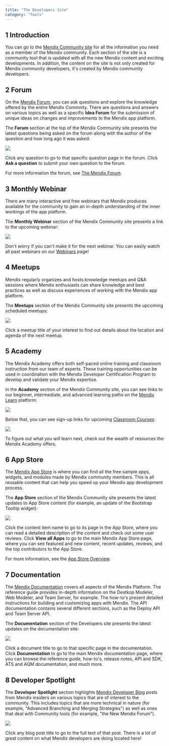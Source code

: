 ```yaml
---
title: "The Developers Site"
category: "Tools"
---
```


## 1 Introduction

You can go to the [Mendix Community site](https://developers.mendix.com/) for all the information you need as a member of the Mendix community. Each section of the site is a community tool that is updated with all the new Mendix content and exciting developments. In addition, the content on the site is not only created for Mendix community developers, it's created by Mendix community developers.

## 2 Forum

On the [Mendix Forum](https://forum.mendixcloud.com/index3.html), you can ask questions and explore the knowledge offered by the entire Mendix Commnity. There are questions and answers on various topics as well as a specific **Idea Forum** for the submission of unique ideas on changes and improvements to the Mendix app platform.

The **Forum** section at the top of the Mendix Community site presents the latest questions being asked on the forum along with the author of the question and how long ago it was asked:

![](attachments/the-community-site/Forum.png)

Click any question to go to that specific question page in the forum. Click **Ask a question** to submit your own question to the forum.

For more information the forum, see [The Mendix Forum](the-mendix-forum).

## 3 Monthly Webinar

There are many interactive and free webinars that Mendix produces available for the community to gain an in-depth understanding of the inner workings of the app platform.

The **Monthly Webinar** section of the Mendix Community site presents a link to the upcoming webinar:

![](attachments/the-community-site/Latest_Webinar.png)

Don't worry if you can't make it for the next webinar. You can easily watch all past webinars on our [Webinars](https://gettingstarted.mendixcloud.com/link/webinar) page!

## 4 Meetups

Mendix regularly organizes and hosts knowledge meetups and Q&A sessions where Mendix enthusiasts can share knowledge and best practices as well as discuss experiences of working with the Mendix app platform.

The **Meetups** section of the Mendix Community site presents the upcoming scheduled meetups:

![](attachments/the-community-site/Meetups.png)

Click a meetup title of your interest to find out details about the location and agenda of the next meetup.

## 5 Academy

The Mendix Academy offers both self-paced online training and classroom instruction from our team of experts. These training opportunities can be used in coordination with the Mendix Developer Certification Program to develop and validate your Mendix expertise.

In the **Academy** section of the Mendix Community site, you can see links to our beginner, intermediate, and advanced learning paths on the [Mendix Learn](https://gettingstarted.mendixcloud.com/index3.html) platform:

![](attachments/the-community-site/academy1.png)

Below that, you can see sign-up links for upcoming [Classroom Courses](https://gettingstarted.mendixcloud.com/link/classroom):

![](attachments/the-community-site/academy2.png)

To figure out what you will learn next, check out the wealth of resources the Mendix Academy offers.

## 6 App Store

The [Mendix App Store](https://appstore.home.mendix.com/index3.html) is where you can find all the free sample apps, widgets, and modules made by Mendix community members. This is all reusable content that can help you speed up your Mendix app development process.

The **App Store** section of the Mendix Community site presents the latest updates to App Store content (for example, an update of the Bootstrap Tooltip widget):

![](attachments/the-community-site/App_Store.png)

Click the content item name to go to its page in the App Store, where you can read a detailed description of the content and check out some user reviews. Click **View all Apps** to go to the main Mendix App Store page, where you can see featured and new content, recent updates, reviews, and the top contributors to the App Store.

For more information, see the [App Store Overview](/community/app-store/app-store-overview).

## 7 Documentation

The [Mendix Documentation](https://docs.mendix.com/) covers all aspects of the Mendix Platform. The reference guide provides in-depth information on the Destkop Modeler, Web Modeler, and Team Server, for example. The how-to's present detailed instructions for building and customizing apps with Mendix. The API documentation contains several different sections, such as the Deploy API and Team Server API.

The **Documentation** section of the Developers site presents the latest updates on the documentation site:

![](attachments/the-community-site/Documentation.png)

Click a document title to go to that specific page in the documentation. Click **Documentation** to go to the main Mendix documentation page, where you can browse the reference guide, how-to's, release notes, API and SDK, ATS and AQM documentation, and much more.

## 8 Developer Spotlight

The **Developer Spotlight** section highlights [Mendix Developer Blog](https://www.mendix.com/tag/developers/) posts from Mendix insiders on various topics that are of interest to the community. This includes topics that are more technical in nature (for example, "Advanced Branching and Merging Strategies") as well as ones that deal with Community tools (for example, "the New Mendix Forum").

![](attachments/the-community-site/Developer_Blog.png)

Click any blog post title to go to the full text of that post. There is a lot of great content on what Mendix developers are doing located here!
